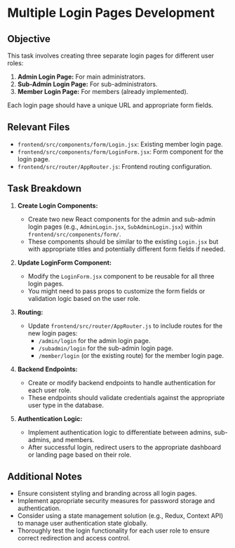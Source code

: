 # Multiple Login Pages Development

## Objective

This task involves creating three separate login pages for different user roles:

1. **Admin Login Page:** For main administrators.
2. **Sub-Admin Login Page:** For sub-administrators.
3. **Member Login Page:** For members (already implemented).

Each login page should have a unique URL and appropriate form fields.

## Relevant Files

- `frontend/src/components/form/Login.jsx`: Existing member login page.
- `frontend/src/components/form/LoginForm.jsx`: Form component for the login
  page.
- `frontend/src/router/AppRouter.js`: Frontend routing configuration.

## Task Breakdown

1. **Create Login Components:**
   - Create two new React components for the admin and sub-admin login pages
     (e.g., `AdminLogin.jsx`, `SubAdminLogin.jsx`) within
     `frontend/src/components/form/`.
   - These components should be similar to the existing `Login.jsx` but with
     appropriate titles and potentially different form fields if needed.

2. **Update LoginForm Component:**
   - Modify the `LoginForm.jsx` component to be reusable for all three login
     pages.
   - You might need to pass props to customize the form fields or validation
     logic based on the user role.

3. **Routing:**
   - Update `frontend/src/router/AppRouter.js` to include routes for the new
     login pages:
     - `/admin/login` for the admin login page.
     - `/subadmin/login` for the sub-admin login page.
     - `/member/login` (or the existing route) for the member login page.

4. **Backend Endpoints:**
   - Create or modify backend endpoints to handle authentication for each user
     role.
   - These endpoints should validate credentials against the appropriate user
     type in the database.

5. **Authentication Logic:**
   - Implement authentication logic to differentiate between admins, sub-admins,
     and members.
   - After successful login, redirect users to the appropriate dashboard or
     landing page based on their role.

## Additional Notes

- Ensure consistent styling and branding across all login pages.
- Implement appropriate security measures for password storage and
  authentication.
- Consider using a state management solution (e.g., Redux, Context API) to
  manage user authentication state globally.
- Thoroughly test the login functionality for each user role to ensure correct
  redirection and access control.

